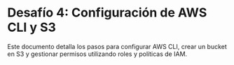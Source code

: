 # **Desafío 4: Configuración de AWS CLI y S3**

Este documento detalla los pasos para configurar AWS CLI, crear un bucket en S3 y gestionar permisos utilizando roles y políticas de IAM.
